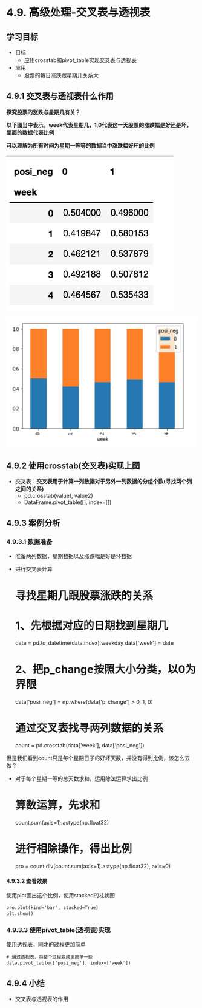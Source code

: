 # 4.9. 高级处理-交叉表与透视表

学习目标
----

*   目标
    *   应用crosstab和pivot_table实现交叉表与透视表
*   应用
    *   股票的每日涨跌跟星期几关系大

4.9.1 交叉表与透视表什么作用
-----------------

**探究股票的涨跌与星期几有关？**

**以下图当中表示，week代表星期几，1,0代表这一天股票的涨跌幅是好还是坏，里面的数据代表比例**

**可以理解为所有时间为星期一等等的数据当中涨跌幅好坏的比例**

![交叉表透视表作用](../images/交叉表透视表作用.png)

![crosstab](../images/crosstab.png)

4.9.2 使用crosstab(交叉表)实现上图
-------------------------

*   交叉表：**交叉表用于计算一列数据对于另外一列数据的分组个数(寻找两个列之间的关系)**
    *   pd.crosstab(value1, value2)
    *   DataFrame.pivot_table(\[\], index=\[\])

4.9.3 案例分析
----------

### 4.9.3.1 数据准备

* 准备两列数据，星期数据以及涨跌幅是好是坏数据
* 进行交叉表计算

  # 寻找星期几跟股票涨跌的关系
  # 1、先根据对应的日期找到星期几
  date = pd.to_datetime(data.index).weekday
  data['week'] = date

  # 2、把p_change按照大小分类，以0为界限
  data['posi_neg'] = np.where(data['p_change'] > 0, 1, 0)

  # 通过交叉表找寻两列数据的关系
  count = pd.crosstab(data['week'], data['posi_neg'])


但是我们看到count只是每个星期日子的好坏天数，并没有得到比例，该怎么去做？

* 对于每个星期一等的总天数求和，运用除法运算求出比例

  # 算数运算，先求和
  count.sum(axis=1).astype(np.float32)

  # 进行相除操作，得出比例
  pro = count.div(count.sum(axis=1).astype(np.float32), axis=0)


#### 4.9.3.2 查看效果

使用plot画出这个比例，使用stacked的柱状图

    pro.plot(kind='bar', stacked=True)
    plt.show()


### 4.9.3.3 使用pivot_table(透视表)实现

使用透视表，刚才的过程更加简单

    # 通过透视表，将整个过程变成更简单一些
    data.pivot_table(['posi_neg'], index=['week'])


4.9.4 小结
--------

*   交叉表与透视表的作用
